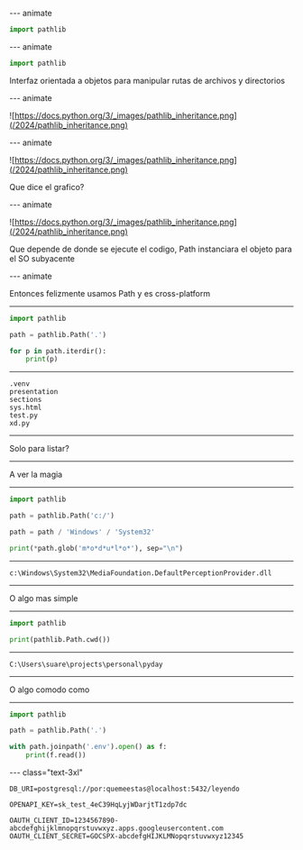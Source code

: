 
--- animate

```py
import pathlib
```

--- animate

```py
import pathlib
```

Interfaz orientada a objetos para manipular rutas de archivos y directorios

--- animate

![https://docs.python.org/3/_images/pathlib_inheritance.png](/2024/pathlib_inheritance.png)

--- animate

![https://docs.python.org/3/_images/pathlib_inheritance.png](/2024/pathlib_inheritance.png)

Que dice el grafico?

--- animate

![https://docs.python.org/3/_images/pathlib_inheritance.png](/2024/pathlib_inheritance.png)

Que depende de donde se ejecute el codigo, Path instanciara el objeto para el SO subyacente

--- animate

Entonces felizmente usamos Path y es cross-platform

---

```py
import pathlib

path = pathlib.Path('.')

for p in path.iterdir():
    print(p)
```

---

```plain
.venv
presentation
sections
sys.html
test.py
xd.py
```

---

Solo para listar?

---

A ver la magia

---

```py
import pathlib

path = pathlib.Path('c:/')

path = path / 'Windows' / 'System32'

print(*path.glob('m*o*d*u*l*o*'), sep="\n")
```

---

```plain
c:\Windows\System32\MediaFoundation.DefaultPerceptionProvider.dll
```

---

O algo mas simple

---

```py
import pathlib

print(pathlib.Path.cwd())
```

---

```plain
C:\Users\suare\projects\personal\pyday
```

---

O algo comodo como

---

```py
import pathlib

path = pathlib.Path('.')

with path.joinpath('.env').open() as f:
    print(f.read())
```

--- class="text-3xl"

```plain
DB_URI=postgresql://por:quemeestas@localhost:5432/leyendo

OPENAPI_KEY=sk_test_4eC39HqLyjWDarjtT1zdp7dc

OAUTH_CLIENT_ID=1234567890-abcdefghijklmnopqrstuvwxyz.apps.googleusercontent.com
OAUTH_CLIENT_SECRET=GOCSPX-abcdefgHIJKLMNopqrstuvwxyz12345
```
